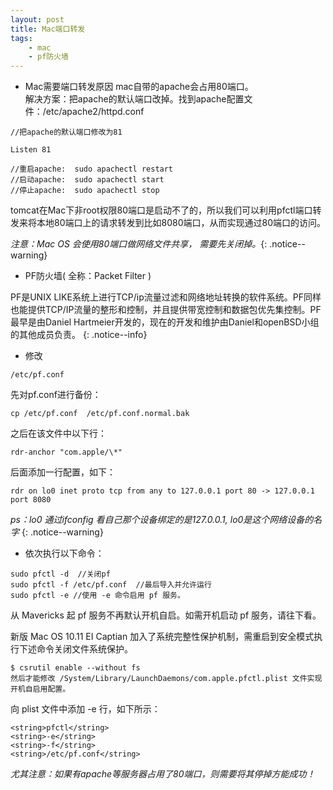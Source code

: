 ```yaml
---
layout: post
title: Mac端口转发
tags:
    - mac
    - pf防火墙
---
```

- Mac需要端口转发原因
mac自带的apache会占用80端口。  
解决方案：把apache的默认端口改掉。找到apache配置文件：/etc/apache2/httpd.conf

```
//把apache的默认端口修改为81

Listen 81

//重启apache:  sudo apachectl restart
//启动apache:  sudo apachectl start
//停止apache:  sudo apachectl stop
```

tomcat在Mac下非root权限80端口是启动不了的，所以我们可以利用pfctl端口转发来将本地80端口上的请求转发到比如8080端口，从而实现通过80端口的访问。

_注意：Mac OS 会使用80端口做网络文件共享， 需要先关闭掉。_{: .notice--warning}
- PF防火墙( 全称：Packet Filter )  

PF是UNIX LIKE系统上进行TCP/ip流量过滤和网络地址转换的软件系统。PF同样也能提供TCP/IP流量的整形和控制，并且提供带宽控制和数据包优先集控制。PF最早是由Daniel Hartmeier开发的，现在的开发和维护由Daniel和openBSD小组的其他成员负责。
{: .notice--info}

- 修改   

```
/etc/pf.conf
```

先对pf.conf进行备份：
```
cp /etc/pf.conf  /etc/pf.conf.normal.bak
```

之后在该文件中以下行：

```
rdr-anchor "com.apple/\*"
```

后面添加一行配置，如下：
```
rdr on lo0 inet proto tcp from any to 127.0.0.1 port 80 -> 127.0.0.1 port 8080
```

_ps：lo0 通过ifconfig 看自己那个设备绑定的是127.0.0.1, lo0是这个网络设备的名字_
{: .notice--warning}

- 依次执行以下命令：  

```
sudo pfctl -d  //关闭pf
sudo pfctl -f /etc/pf.conf  //最后导入并允许运行
sudo pfctl -e //使用 -e 命令启用 pf 服务。
```

从 Mavericks 起 pf 服务不再默认开机自启。如需开机启动 pf 服务，请往下看。

新版 Mac OS 10.11 EI Captian 加入了系统完整性保护机制，需重启到安全模式执行下述命令关闭文件系统保护。

```
$ csrutil enable --without fs
然后才能修改 /System/Library/LaunchDaemons/com.apple.pfctl.plist 文件实现开机自启用配置。
```
向 plist 文件中添加 -e 行，如下所示：
```
<string>pfctl</string>
<string>-e</string>
<string>-f</string>
<string>/etc/pf.conf</string>
```

_尤其注意：如果有apache等服务器占用了80端口，则需要将其停掉方能成功！_
